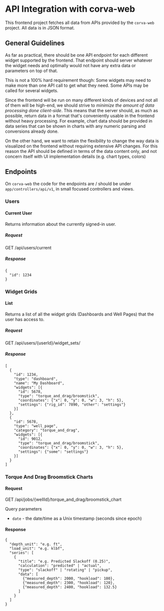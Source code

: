 # API Integration with corva-web

This frontend project fetches all data from APIs provided by the `corva-web` project. All data is in JSON format.

## General Guidelines

As far as practical, there should be one API endpoint for each different widget supported by the frontend. That endpoint should server whatever the widget needs and optimally would not have any extra data or parameters on top of that.

This is not a 100% hard requirement though: Some widgets may need to make more than one API call to get what they need. Some APIs may be called for several widgets.

Since the frontend will be run on many different kinds of devices and not all of them will be high-end, we should strive to *minimize the amount of data processing done client-side*. This means that the server should, as much as possible, return data in a format that's conveniently usable in the frontend without heavy processing. For example, chart data should be provided in data series that can be shown in charts with any numeric parsing and conversions already done. 

On the other hand, we want to retain the flexibility to change the way data is visualized on the frontend without requiring extensive API changes. For this reason the API should be defined in terms of the data content only, and not concern itself with UI implementation details (e.g. chart types, colors)

## Endpoints

On `corva-web` the code for the endpoints are / should be under `app/controllers/api/v1`, in small focused controllers and views.

### Users

#### Current User

Returns information about the currently signed-in user.

##### Request

   GET /api/users/current

##### Response

    {
      "id": 1234
    }

### Widget Grids

#### List

Returns a list of all the widget grids (Dashboards and Well Pages) that the user has access to.

##### Request

   GET /api/users/{userId}/widget_sets/

##### Response

    [
      {
        "id": 1234,
        "type": "dashboard",
        "name": "My Dashboard",
        "widgets": [{
          "id": 5678,
          "type": "torque_and_drag/broomstick",
          "coordinates": {"x": 0, "y": 0, "w": 3, "h": 5},
          "settings": {"rig_id": 7890, "other": "settings"}
        }]
      },
      {
        "id": 5678,
        "type": "well_page",
        "category": "torque_and_drag",
        "widgets": [{
          "id": 9012,
          "type": "torque_and_drag/broomstick",
          "coordinates": {"x": 0, "y": 0, "w": 3, "h": 5},
          "settings": {"some": "settings"}
        }]
      }
    ]

### Torque And Drag Broomstick Charts

#### Request

   GET /api/jobs/{wellId}/torque_and_drag/broomstick_chart

Query parameters

* `date` - the date/time as a Unix timestamp (seconds since epoch)

#### Response

    {
      "depth_unit": "e.g. ft",
      "load_unit": "e.g. klbf",
      "series": [
        {
          "title": "e.g. Predicted Slackoff (0.25)",
          "calculation": "predicted" | "actual",
          "type": "slackoff" | "rotating" | "pickup",
          "data": [
            {"measured_depth": 2000, "hookload": 100},
            {"measured_depth": 2300, "hookload": 120},
            {"measured_depth": 2400, "hookload": 132.5}
          ]
        }
      ]
    }